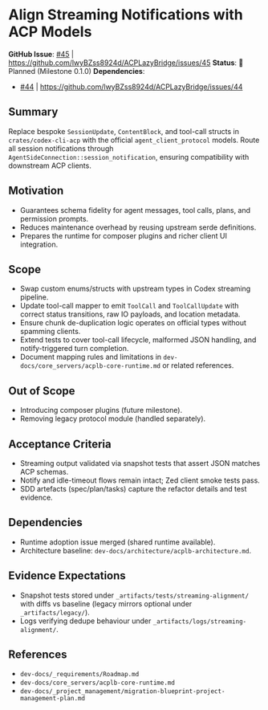 # Align Streaming Notifications with ACP Models

**GitHub Issue**: [#45](dev-docs/_issues_drafts/open/#45-streaming-alignment-session-notifications.md) | <https://github.com/lwyBZss8924d/ACPLazyBridge/issues/45>
**Status**: 🔄 Planned (Milestone 0.1.0)
**Dependencies**:

- [#44](dev-docs/_issues_drafts/open/#44-runtime-adoption-core-loop.md) | <https://github.com/lwyBZss8924d/ACPLazyBridge/issues/44>


## Summary

Replace bespoke `SessionUpdate`, `ContentBlock`, and tool-call structs in `crates/codex-cli-acp` with the official `agent_client_protocol` models. Route all session notifications through `AgentSideConnection::session_notification`, ensuring compatibility with downstream ACP clients.

## Motivation

- Guarantees schema fidelity for agent messages, tool calls, plans, and permission prompts.
- Reduces maintenance overhead by reusing upstream serde definitions.
- Prepares the runtime for composer plugins and richer client UI integration.

## Scope

- Swap custom enums/structs with upstream types in Codex streaming pipeline.
- Update tool-call mapper to emit `ToolCall` and `ToolCallUpdate` with correct status transitions, raw IO payloads, and location metadata.
- Ensure chunk de-duplication logic operates on official types without spamming clients.
- Extend tests to cover tool-call lifecycle, malformed JSON handling, and notify-triggered turn completion.
- Document mapping rules and limitations in `dev-docs/core_servers/acplb-core-runtime.md` or related references.

## Out of Scope

- Introducing composer plugins (future milestone).
- Removing legacy protocol module (handled separately).

## Acceptance Criteria

- Streaming output validated via snapshot tests that assert JSON matches ACP schemas.
- Notify and idle-timeout flows remain intact; Zed client smoke tests pass.
- SDD artefacts (spec/plan/tasks) capture the refactor details and test evidence.

## Dependencies

- Runtime adoption issue merged (shared runtime available).
- Architecture baseline: `dev-docs/architecture/acplb-architecture.md`.

## Evidence Expectations

- Snapshot tests stored under `_artifacts/tests/streaming-alignment/` with diffs vs baseline (legacy mirrors optional under `_artifacts/legacy/`).
- Logs verifying dedupe behaviour under `_artifacts/logs/streaming-alignment/`.

## References

- `dev-docs/_requirements/Roadmap.md`
- `dev-docs/core_servers/acplb-core-runtime.md`
- `dev-docs/_project_management/migration-blueprint-project-management-plan.md`
